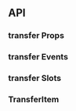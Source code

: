 ## API

### transfer Props

<field-table :data="transferProps"/>

### transfer Events

<field-table :data="transferEvents" type="emits" />

### transfer Slots

<field-table :data="transferSlots"  type="slots"/>

### TransferItem

<field-table :data="transferItemProps"/>

<script setup>
import { ref } from 'vue';

const transferProps = ref([
  {
    name: 'data',
    desc: '穿梭框的数据',
    type: 'TransferItem[]',
    value: '[]',
  },
  {
    name: 'model-value (v-model)',
    desc: '目标选择框中的值',
    type: 'string[]',
    value: '-',
  },
  {
    name: 'default-value',
    desc: '目标选择框中默认的值（非受控状态）',
    type: 'string[]',
    value: '[]',
  },
  {
    name: 'selected (v-model)',
    desc: '选中的选项值',
    type: 'string[]',
    value: '-',
  },
  {
    name: 'default-selected',
    desc: '默认选中的选项值（非受控状态）',
    type: 'string[]',
    value: '[]',
  },
  {
    name: 'disabled',
    desc: '是否禁用',
    type: 'boolean',
    value: '`false`',
  },
  {
    name: 'simple',
    desc: '是否开启简单模式（点击选项即移动）',
    type: 'boolean',
    value: '`false`',
  },
  {
    name: 'one-way',
    desc: '是否开启单向模式（仅可移动到目标选择框）',
    type: 'boolean',
    value: '`false`',
  },
  {
    name: 'show-search',
    desc: '是否显示搜索框',
    type: 'boolean',
    value: '`false`',
  },
  {
    name: 'show-select-all',
    desc: '是否展示全选勾选框',
    type: 'boolean',
    value: 'true',
  },
  {
    name: 'title',
    desc: '源选择框和目标选择框的标题',
    type: 'string[]',
    value: "['Source', 'Target']",
  },
  {
    name: 'source-input-search-props',
    desc: '源选择框的搜索框配置',
    type: 'object',
    value: '-',
  },
  {
    name: 'target-input-search-props',
    desc: '目标选择框的搜索框配置',
    type: 'object',
    value: '-',
  },
]);

const transferEvents = ref([
  {
    name: 'change',
    desc: '目标选择框的值改变时触发',
    type: '(value: string[]) => void',
    value: '-',
  },
  {
    name: 'select',
    desc: '选中的值改变时触发',
    type: '(selected: string[]) => void',
    value: '-',
  },
  {
    name: 'search',
    desc: '用户搜索时触发',
    type: "(value: string, type: 'target'|'source') => void",
    value: '-',
  },
]);

const transferSlots = ref([
  {
    name: 'source',
    desc: '源面板 (data: TransferItem[], selectedKeys: string[], onSelect: (value: string[]) => void)',
    type: '-',
    value: '-',
  },
  {
    name: 'source-title',
    desc: '源标题插槽 (countTotal: number, countSelected: number, searchValue: string, checked: boolean, indeterminate: boolean, onSelectAllChange: (checked:boolean) => void, onClear: () => void)',
    type: '-',
    value: '-',
  },
  {
    name: 'to-target-icon',
    desc: '移至目标图标插槽',
    type: '-',
    value: '-',
  },
  {
    name: 'to-source-icon',
    desc: '移至源图标插槽',
    type: '-',
    value: '-',
  },
  {
    name: 'target',
    desc: '目标面板 (data: TransferItem[], selectedKeys: string[], onSelect: (value: string[]) => void)',
    type: '-',
    value: '-',
  },
  {
    name: 'target-title',
    desc: '目标标题插槽 (countTotal: number, countSelected: number, searchValue: string, checked: boolean, indeterminate: boolean, onSelectAllChange: (checked:boolean) => void, onClear: () => void)',
    type: '-',
    value: '-',
  },
  {
    name: 'item',
    desc: '选项 (value: string, label: string)',
    type: '-',
    value: '-',
  },
]);

const transferItemProps = ref([
  {
    name: 'value',
    desc: '选项的值',
    type: 'string',
    value: '-',
  },
  {
    name: 'label',
    desc: '选项的标签',
    type: 'string',
    value: '-',
  },
  {
    name: 'disabled',
    desc: '是否禁用',
    type: 'boolean',
    value: 'false',
  },
]);
</script>

